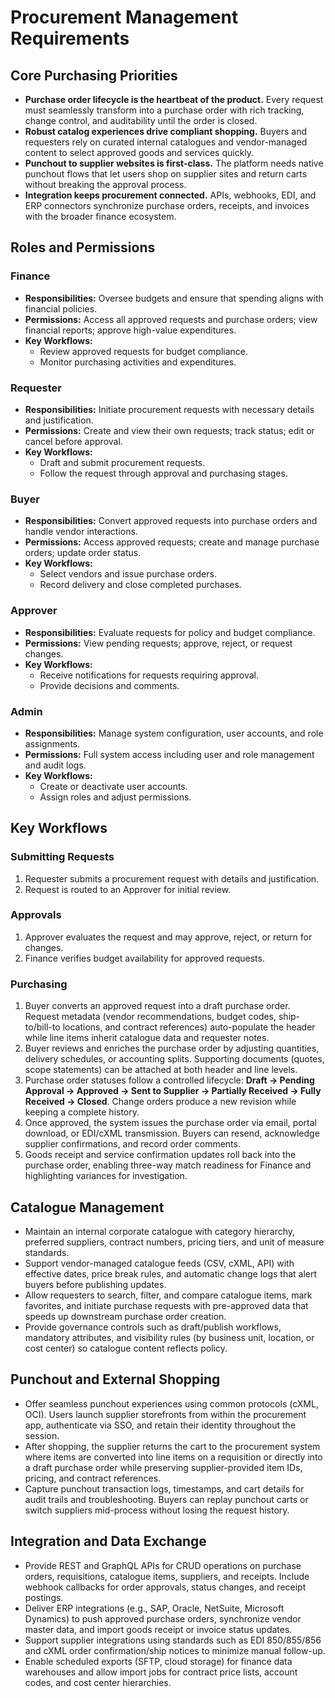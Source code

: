 # Procurement Management Requirements

## Core Purchasing Priorities

- **Purchase order lifecycle is the heartbeat of the product.** Every request must seamlessly transform into a purchase order with rich tracking, change control, and auditability until the order is closed.
- **Robust catalog experiences drive compliant shopping.** Buyers and requesters rely on curated internal catalogues and vendor-managed content to select approved goods and services quickly.
- **Punchout to supplier websites is first-class.** The platform needs native punchout flows that let users shop on supplier sites and return carts without breaking the approval process.
- **Integration keeps procurement connected.** APIs, webhooks, EDI, and ERP connectors synchronize purchase orders, receipts, and invoices with the broader finance ecosystem.

## Roles and Permissions

### Finance
- **Responsibilities:** Oversee budgets and ensure that spending aligns with financial policies.
- **Permissions:** Access all approved requests and purchase orders; view financial reports; approve high-value expenditures.
- **Key Workflows:**
  - Review approved requests for budget compliance.
  - Monitor purchasing activities and expenditures.

### Requester
- **Responsibilities:** Initiate procurement requests with necessary details and justification.
- **Permissions:** Create and view their own requests; track status; edit or cancel before approval.
- **Key Workflows:**
  - Draft and submit procurement requests.
  - Follow the request through approval and purchasing stages.

### Buyer
- **Responsibilities:** Convert approved requests into purchase orders and handle vendor interactions.
- **Permissions:** Access approved requests; create and manage purchase orders; update order status.
- **Key Workflows:**
  - Select vendors and issue purchase orders.
  - Record delivery and close completed purchases.

### Approver
- **Responsibilities:** Evaluate requests for policy and budget compliance.
- **Permissions:** View pending requests; approve, reject, or request changes.
- **Key Workflows:**
  - Receive notifications for requests requiring approval.
  - Provide decisions and comments.

### Admin
- **Responsibilities:** Manage system configuration, user accounts, and role assignments.
- **Permissions:** Full system access including user and role management and audit logs.
- **Key Workflows:**
  - Create or deactivate user accounts.
  - Assign roles and adjust permissions.

## Key Workflows

### Submitting Requests
1. Requester submits a procurement request with details and justification.
2. Request is routed to an Approver for initial review.

### Approvals
1. Approver evaluates the request and may approve, reject, or return for changes.
2. Finance verifies budget availability for approved requests.

### Purchasing
1. Buyer converts an approved request into a draft purchase order. Request metadata (vendor recommendations, budget codes, ship-to/bill-to locations, and contract references) auto-populate the header while line items inherit catalogue data and requester notes.
2. Buyer reviews and enriches the purchase order by adjusting quantities, delivery schedules, or accounting splits. Supporting documents (quotes, scope statements) can be attached at both header and line levels.
3. Purchase order statuses follow a controlled lifecycle: **Draft → Pending Approval → Approved → Sent to Supplier → Partially Received → Fully Received → Closed**. Change orders produce a new revision while keeping a complete history.
4. Once approved, the system issues the purchase order via email, portal download, or EDI/cXML transmission. Buyers can resend, acknowledge supplier confirmations, and record order comments.
5. Goods receipt and service confirmation updates roll back into the purchase order, enabling three-way match readiness for Finance and highlighting variances for investigation.

## Catalogue Management

- Maintain an internal corporate catalogue with category hierarchy, preferred suppliers, contract numbers, pricing tiers, and unit of measure standards.
- Support vendor-managed catalogue feeds (CSV, cXML, API) with effective dates, price break rules, and automatic change logs that alert buyers before publishing updates.
- Allow requesters to search, filter, and compare catalogue items, mark favorites, and initiate purchase requests with pre-approved data that speeds up downstream purchase order creation.
- Provide governance controls such as draft/publish workflows, mandatory attributes, and visibility rules (by business unit, location, or cost center) so catalogue content reflects policy.

## Punchout and External Shopping

- Offer seamless punchout experiences using common protocols (cXML, OCI). Users launch supplier storefronts from within the procurement app, authenticate via SSO, and retain their identity throughout the session.
- After shopping, the supplier returns the cart to the procurement system where items are converted into line items on a requisition or directly into a draft purchase order while preserving supplier-provided item IDs, pricing, and contract references.
- Capture punchout transaction logs, timestamps, and cart details for audit trails and troubleshooting. Buyers can replay punchout carts or switch suppliers mid-process without losing the request history.

## Integration and Data Exchange

- Provide REST and GraphQL APIs for CRUD operations on purchase orders, requisitions, catalogue items, suppliers, and receipts. Include webhook callbacks for order approvals, status changes, and receipt postings.
- Deliver ERP integrations (e.g., SAP, Oracle, NetSuite, Microsoft Dynamics) to push approved purchase orders, synchronize vendor master data, and import goods receipt or invoice status updates.
- Support supplier integrations using standards such as EDI 850/855/856 and cXML order confirmation/ship notices to minimize manual follow-up.
- Enable scheduled exports (SFTP, cloud storage) for finance data warehouses and allow import jobs for contract price lists, account codes, and cost center hierarchies.
